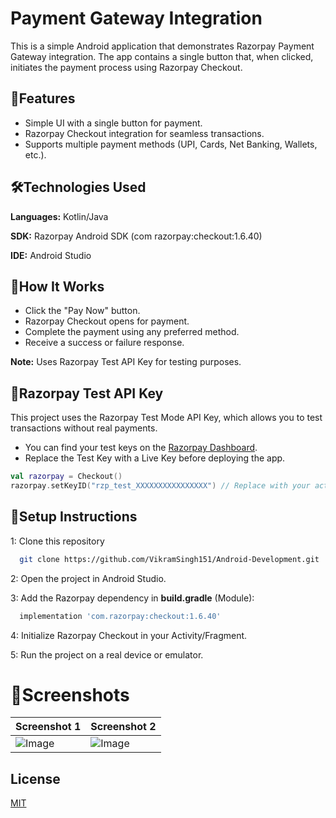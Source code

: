 
# Payment Gateway Integration

This is a simple Android application that demonstrates Razorpay Payment Gateway integration. The app contains a single button that, when clicked, initiates the payment process using Razorpay Checkout.

## 📌Features

- Simple UI with a single button for payment.
- Razorpay Checkout integration for seamless transactions.
- Supports multiple payment methods (UPI, Cards, Net Banking, Wallets, etc.).


## 🛠️Technologies Used

**Languages:** Kotlin/Java

**SDK:** Razorpay Android SDK (com razorpay:checkout:1.6.40)

**IDE:** Android Studio




## 🚀How It Works

- Click the "Pay Now" button.
- Razorpay Checkout opens for payment.
- Complete the payment using any preferred method.
- Receive a success or failure response.

**Note:** Uses Razorpay Test API Key for testing purposes.


## 🔑Razorpay Test API Key
This project uses the Razorpay Test Mode API Key, which allows you to test transactions without real payments.

- You can find your test keys on the [Razorpay Dashboard](https://razorpay.com/?utm_source=google&utm_medium=cpc&utm_campaign=RPSME-RPPerf-GSearchBrand-Prospect-DWeb-No-Competition&utm_adgroup=All-Combination&utm_content=BrandAd&utm_term=razorpay%20dashboard&utm_gclid=&utm_campaignID=21555097091&utm_adgroupID=168130000920&utm_adID=708304791490&utm_network=g&utm_device=c&utm_matchtype=e&utm_devicemodel=&utm_adposition=&utm_location=9040229&gad_source=1&gclid=Cj0KCQiA_NC9BhCkARIsABSnSTZHW-Zg-4OT8iqmFhh28p9m5mbk7TtgMdpn2r1UIUNUwnUo9VPY4MMaAiGsEALw_wcB).
- Replace the Test Key with a Live Key before deploying the app.

```kotlin
val razorpay = Checkout()
razorpay.setKeyID("rzp_test_XXXXXXXXXXXXXXXX") // Replace with your actual Test Key
```
## 📌Setup Instructions

1: Clone this repository

```bash
  git clone https://github.com/VikramSingh151/Android-Development.git
```

2: Open the project in Android Studio.

3: Add the Razorpay dependency in **build.gradle** (Module):

```gradle
  implementation 'com.razorpay:checkout:1.6.40'
```

4: Initialize Razorpay Checkout in your Activity/Fragment.

5: Run the project on a real device or emulator.


# 📸Screenshots


| Screenshot 1 | Screenshot 2 |
|-------------|-------------|
| ![Image](https://github.com/user-attachments/assets/0c0731dd-3d69-474b-81df-f705a8e78e30) | ![Image](https://github.com/user-attachments/assets/fc52c130-16d7-427c-a4db-b3788cc1a852) |

## License

[MIT](https://choosealicense.com/licenses/mit/)


